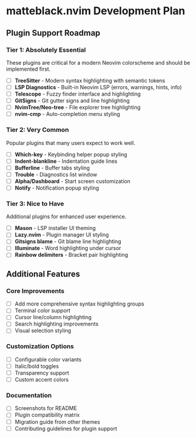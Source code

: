 # matteblack.nvim Development Plan

## Plugin Support Roadmap

### Tier 1: Absolutely Essential

These plugins are critical for a modern Neovim colorscheme and should be implemented first.

- [ ] **TreeSitter** - Modern syntax highlighting with semantic tokens
- [ ] **LSP Diagnostics** - Built-in Neovim LSP (errors, warnings, hints, info)
- [ ] **Telescope** - Fuzzy finder interface and highlighting
- [ ] **GitSigns** - Git gutter signs and line highlighting
- [ ] **NvimTree/Neo-tree** - File explorer tree highlighting
- [ ] **nvim-cmp** - Auto-completion menu styling

### Tier 2: Very Common

Popular plugins that many users expect to work well.

- [ ] **Which-key** - Keybinding helper popup styling
- [ ] **Indent-blankline** - Indentation guide lines
- [ ] **Bufferline** - Buffer tabs styling
- [ ] **Trouble** - Diagnostics list window
- [ ] **Alpha/Dashboard** - Start screen customization
- [ ] **Notify** - Notification popup styling

### Tier 3: Nice to Have

Additional plugins for enhanced user experience.

- [ ] **Mason** - LSP installer UI theming
- [ ] **Lazy.nvim** - Plugin manager UI styling
- [ ] **Gitsigns blame** - Git blame line highlighting
- [ ] **Illuminate** - Word highlighting under cursor
- [ ] **Rainbow delimiters** - Bracket pair highlighting

## Additional Features

### Core Improvements

- [ ] Add more comprehensive syntax highlighting groups
- [ ] Terminal color support
- [ ] Cursor line/column highlighting
- [ ] Search highlighting improvements
- [ ] Visual selection styling

### Customization Options

- [ ] Configurable color variants
- [ ] Italic/bold toggles
- [ ] Transparency support
- [ ] Custom accent colors

### Documentation

- [ ] Screenshots for README
- [ ] Plugin compatibility matrix
- [ ] Migration guide from other themes
- [ ] Contributing guidelines for plugin support
